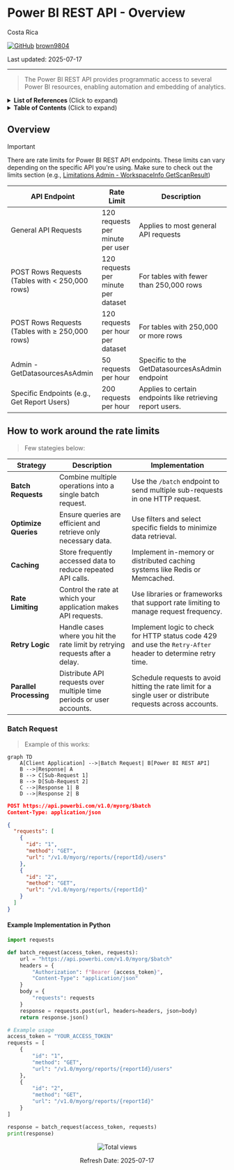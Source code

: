 # Power BI REST API - Overview

Costa Rica

[![GitHub](https://img.shields.io/badge/--181717?logo=github&logoColor=ffffff)](https://github.com/)
[brown9804](https://github.com/brown9804)

Last updated: 2025-07-17

----------

> The Power BI REST API provides programmatic access to several Power BI resources, enabling automation and embedding of analytics.


<details>
<summary><b>List of References </b> (Click to expand)</summary>

- [Using the Power BI REST APIs](https://learn.microsoft.com/en-us/rest/api/power-bi/)
- [Reports - Get Report](https://learn.microsoft.com/en-us/rest/api/power-bi/reports/get-report)
- [Reports Operations](https://learn.microsoft.com/en-us/rest/api/power-bi/reports)
- [Datasets Operations](https://learn.microsoft.com/en-us/rest/api/power-bi/datasets)
- [Get-PowerBIWorkspace](https://learn.microsoft.com/en-us/powershell/module/microsoftpowerbimgmt.workspaces/get-powerbiworkspace?view=powerbi-ps)
- [Admin - Groups GetGroupsAsAdmin](https://learn.microsoft.com/en-us/rest/api/power-bi/admin/groups-get-groups-as-admin)
- [Admin - WorkspaceInfo GetScanResult](https://learn.microsoft.com/en-us/rest/api/power-bi/admin/workspace-info-get-scan-result)
- [Push semantic model limitations](https://learn.microsoft.com/en-us/power-bi/developer/embedded/push-datasets-limitations)
- [Enhanced refresh with the Power BI REST API](https://learn.microsoft.com/en-us/power-bi/connect-data/asynchronous-refresh)

</details>


<details>
<summary><b>Table of Contents</b> (Click to expand)</summary>

- [Overview](#overview)
- [How to work around the rate limits](#how-to-work-around-the-rate-limits)
    - [Batch Request](#batch-request)
        - [Example Implementation in Python](#example-implementation-in-python)

</details>

## Overview 


> [!IMPORTANT]
> There are rate limits for Power BI REST API endpoints.
> These limits can vary depending on the specific API you're using.
> Make sure to check out the limits section (e.g., [Limitations Admin - WorkspaceInfo GetScanResult](https://learn.microsoft.com/en-us/rest/api/power-bi/admin/workspace-info-get-scan-result#limitations))

| API Endpoint | Rate Limit | Description |
|------------------|----------------|-----------------|
| General API Requests | 120 requests per minute per user | Applies to most general API requests|
| POST Rows Requests (Tables with < 250,000 rows) | 120 requests per minute per dataset | For tables with fewer than 250,000 rows |
| POST Rows Requests (Tables with ≥ 250,000 rows) | 120 requests per hour per dataset | For tables with 250,000 or more rows|
| Admin - GetDatasourcesAsAdmin | 50 requests per hour | Specific to the GetDatasourcesAsAdmin endpoint |
| Specific Endpoints (e.g., Get Report Users) | 200 requests per hour | Applies to certain endpoints like retrieving report users. |

## How to work around the rate limits

> Few stategies below:

| **Strategy**       | **Description**                                                                 | **Implementation**                                                                                       |
|--------------------|---------------------------------------------------------------------------------|----------------------------------------------------------------------------------------------------------|
| **Batch Requests** | Combine multiple operations into a single batch request.                        | Use the `/batch` endpoint to send multiple sub-requests in one HTTP request.                              |
| **Optimize Queries** | Ensure queries are efficient and retrieve only necessary data.                 | Use filters and select specific fields to minimize data retrieval.                                        |
| **Caching**        | Store frequently accessed data to reduce repeated API calls.                    | Implement in-memory or distributed caching systems like Redis or Memcached.                               |
| **Rate Limiting**  | Control the rate at which your application makes API requests.                  | Use libraries or frameworks that support rate limiting to manage request frequency.                       |
| **Retry Logic**    | Handle cases where you hit the rate limit by retrying requests after a delay.   | Implement logic to check for HTTP status code 429 and use the `Retry-After` header to determine retry time.|
| **Parallel Processing** | Distribute API requests over multiple time periods or user accounts.       | Schedule requests to avoid hitting the rate limit for a single user or distribute requests across accounts.|

### Batch Request

> Example of this works:

```mermaid 
graph TD
    A[Client Application] -->|Batch Request| B[Power BI REST API]
    B -->|Response| A
    B --> C[Sub-Request 1]
    B --> D[Sub-Request 2]
    C -->|Response 1| B
    D -->|Response 2| B
```

```json
POST https://api.powerbi.com/v1.0/myorg/$batch
Content-Type: application/json

{
  "requests": [
    {
      "id": "1",
      "method": "GET",
      "url": "/v1.0/myorg/reports/{reportId}/users"
    },
    {
      "id": "2",
      "method": "GET",
      "url": "/v1.0/myorg/reports/{reportId}"
    }
  ]
}
```

#### Example Implementation in Python

```python
import requests

def batch_request(access_token, requests):
    url = "https://api.powerbi.com/v1.0/myorg/$batch"
    headers = {
        "Authorization": f"Bearer {access_token}",
        "Content-Type": "application/json"
    }
    body = {
        "requests": requests
    }
    response = requests.post(url, headers=headers, json=body)
    return response.json()

# Example usage
access_token = "YOUR_ACCESS_TOKEN"
requests = [
    {
        "id": "1",
        "method": "GET",
        "url": "/v1.0/myorg/reports/{reportId}/users"
    },
    {
        "id": "2",
        "method": "GET",
        "url": "/v1.0/myorg/reports/{reportId}"
    }
]

response = batch_request(access_token, requests)
print(response)
```



<!-- START BADGE -->
<div align="center">
  <img src="https://img.shields.io/badge/Total%20views-366-limegreen" alt="Total views">
  <p>Refresh Date: 2025-07-17</p>
</div>
<!-- END BADGE -->
